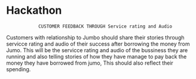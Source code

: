 # Hackathon

                CUSTOMER FEEDBACK THROUGH Service rating and Audio

Customers with relationship to Jumbo should share their stories through servicce rating and audio
of their success after borrowing the money from Jumo.
This will be the servicce rating and audio of the bussiness they are running and also telling stories
of how they have manage to pay back the money they have borrowed from jumo, This 
should also reflect their spending.

